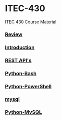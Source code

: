 # ITEC-430
ITEC 430 Course Material

<h3><a href="https://github.com/jchiefelk/ITEC-430/tree/master/review">Review</a></h3>

<h3><a href="https://github.com/jchiefelk/ITEC-430/tree/master/introduction">Introduction</a></h3>

<h3><a href="https://github.com/jchiefelk/ITEC-430/tree/master/restAPI">REST API's</a></h3>

<h3><a href="https://github.com/jchiefelk/ITEC-430/tree/master/python-bash">Python-Bash</a></h3>

<h3><a href="https://github.com/jchiefelk/ITEC-430/tree/master/python-powershell">Python-PowerShell</a><h3>

<h3><a href="https://github.com/jchiefelk/ITEC-430/tree/master/mysql">mysql</a></h3>

<h3><a href="https://github.com/jchiefelk/ITEC-430/tree/master/python-mysql">Python-MySQL</a></h3>
